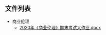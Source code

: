 

## 文件列表

- 商业伦理
    - [2020年《商业伦理》期末考试大作业.docx](https://github.com/Open-BJUT/BJUT-Helper/raw/master/./%E5%95%86%E4%B8%9A%E4%BC%A6%E7%90%86/2020%E5%B9%B4%E3%80%8A%E5%95%86%E4%B8%9A%E4%BC%A6%E7%90%86%E3%80%8B%E6%9C%9F%E6%9C%AB%E8%80%83%E8%AF%95%E5%A4%A7%E4%BD%9C%E4%B8%9A.docx)

